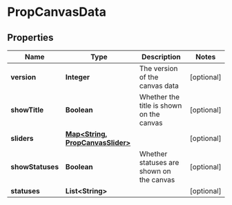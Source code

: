 

# PropCanvasData


## Properties

| Name | Type | Description | Notes |
|------------ | ------------- | ------------- | -------------|
|**version** | **Integer** | The version of the canvas data |  [optional] |
|**showTitle** | **Boolean** | Whether the title is shown on the canvas |  [optional] |
|**sliders** | [**Map&lt;String, PropCanvasSlider&gt;**](PropCanvasSlider.md) |  |  [optional] |
|**showStatuses** | **Boolean** | Whether statuses are shown on the canvas |  [optional] |
|**statuses** | **List&lt;String&gt;** |  |  [optional] |



